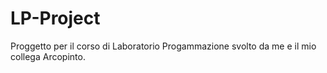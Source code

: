 # LP-Project
Proggetto per il corso di Laboratorio Progammazione svolto da me e il mio collega Arcopinto.
